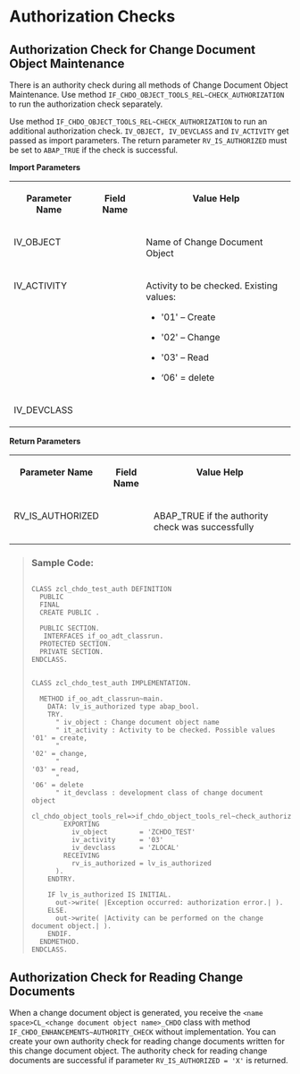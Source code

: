 <!-- loio40294a17588344cd92fa2b6435590d88 -->

# Authorization Checks



<a name="loio40294a17588344cd92fa2b6435590d88__section_z5l_zp4_2jb"/>

## Authorization Check for Change Document Object Maintenance

There is an authority check during all methods of Change Document Object Maintenance. Use method `IF_CHDO_OBJECT_TOOLS_REL~CHECK_AUTHORIZATION` to run the authorization check separately.

Use method `IF_CHDO_OBJECT_TOOLS_REL~CHECK_AUTHORIZATION` to run an additional authorization check. `IV_OBJECT, IV_DEVCLASS` and `IV_ACTIVITY` get passed as import parameters. The return parameter `RV_IS_AUTHORIZED` must be set to `ABAP_TRUE` if the check is successful.

**Import Parameters**


<table>
<tr>
<th valign="top">

Parameter Name



</th>
<th valign="top">

Field Name



</th>
<th valign="top">

Value Help



</th>
</tr>
<tr>
<td valign="top">

IV\_OBJECT



</td>
<td valign="top">

 



</td>
<td valign="top">

Name of Change Document Object



</td>
</tr>
<tr>
<td valign="top">

IV\_ACTIVITY



</td>
<td valign="top">

 



</td>
<td valign="top">

Activity to be checked. Existing values:

-   '01' – Create

-   '02' – Change

-   '03' – Read

-   ‘06' = delete




</td>
</tr>
<tr>
<td valign="top">

IV\_DEVCLASS



</td>
<td valign="top">

 



</td>
<td valign="top">

 



</td>
</tr>
</table>

**Return Parameters**


<table>
<tr>
<th valign="top">

Parameter Name



</th>
<th valign="top">

Field Name



</th>
<th valign="top">

Value Help



</th>
</tr>
<tr>
<td valign="top">

RV\_IS\_AUTHORIZED



</td>
<td valign="top">

 



</td>
<td valign="top">

ABAP\_TRUE if the authority check was successfully



</td>
</tr>
</table>

> ### Sample Code:  
> ```abap
>  
> CLASS zcl_chdo_test_auth DEFINITION
>   PUBLIC
>   FINAL
>   CREATE PUBLIC .
> 
>   PUBLIC SECTION.
>    INTERFACES if_oo_adt_classrun.
>   PROTECTED SECTION.
>   PRIVATE SECTION.
> ENDCLASS.
> 
> 
> CLASS zcl_chdo_test_auth IMPLEMENTATION.
> 
>   METHOD if_oo_adt_classrun~main.
>     DATA: lv_is_authorized type abap_bool.
>     TRY.
>       " iv_object : Change document object name
>       " it_activity : Activity to be checked. Possible values '01' = create,
>       "                                                       '02' = change,
>       "                                                       '03' = read,
>       "                                                       '06' = delete
>       " it_devclass : development class of change document object
>       cl_chdo_object_tools_rel=>if_chdo_object_tools_rel~check_authorization(
>         EXPORTING
>           iv_object        = 'ZCHDO_TEST'
>           iv_activity      = '03'
>           iv_devclass      = 'ZLOCAL'
>         RECEIVING
>           rv_is_authorized = lv_is_authorized
>       ).
>     ENDTRY.
> 
>     IF lv_is_authorized IS INITIAL.
>       out->write( |Exception occurred: authorization error.| ).
>     ELSE.
>       out->write( |Activity can be performed on the change document object.| ).
>     ENDIF.
>   ENDMETHOD.
> ENDCLASS.
> 
> ```



<a name="loio40294a17588344cd92fa2b6435590d88__section_jq3_dq4_2jb"/>

## Authorization Check for Reading Change Documents

When a change document object is generated, you receive the `<name space>CL_<change document object name>_CHDO` class with method `IF_CHDO_ENHANCEMENTS~AUTHORITY_CHECK` without implementation. You can create your own authority check for reading change documents written for this change document object. The authority check for reading change documents are successful if parameter `RV_IS_AUTHORIZED = 'X'` is returned.

